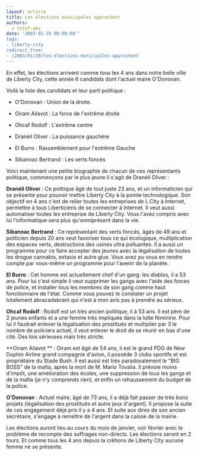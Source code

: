```yaml
---
layout: article
title: Les élections municipales approchent
authors:
  - titof-abs
date: '2003-01-29 00:00:00''
tags:
- liberty-city
redirect_from:
- /2003/01/28/les-elections-municipales-approchent
---
```


En effet, les élections arrivent comme tous les 4 ans dans notre belle ville de Liberty City, cette année 6 candidats dont l'actuel maire O'Donovan.

Voilà la liste des candidats et leur parti politique :

- O'Donovan : Union de la droite.

- Oiram Ailavot : La force de l'extrême droite

- Ohcaf Rodolf : L'extrême centre

- Dranéil Oliver : La puissance gauchère

- El Burro : Rassemblement pour l'extrême Gauche

- Sibannac Bertrand : Les verts foncés

Voici maintenant une petite biographie de chacun de ces représentants politique, commençons par le plus jeune il s'agit de Dranéil Oliver :

**Dranéil Oliver** : Ce politique âgé de tout juste 23 ans, et un informaticien qui se présente pour pouvoir mettre Liberty City à la pointe technologique. Son objectif en 4 ans c'est de relier toutes les entreprises de L.City à Internet, permettre à tous Liberticiens de se connecter à Internet. Il veut aussi automatiser toutes les entreprise de Liberty City. Vous l'avez compris avec lui l'informatique sera plus qu'omniprésent dans la vie.

**Sibannac Bertrand** : Ce représentant des verts foncés, âgés de 49 ans et politicien depuis 20 ans veut favoriser tous ce qui écologique, multiplication des espaces verts, destructions des usines ultra polluantes. Il a aussi un programme pour ce faire accepter des jeunes avec la légalisation de toutes les drogue cannabis, extasie et autre glue. Vous avez pu vous en rendre compte par vous-même un programme pour l'avenir de la planète.

**El Burro** : Cet homme est actuellement chef d'un gang: les diablos, il a 53 ans. Pour lui c'est simple il veut supprimer les gangs avec l'aide des forces de police, et installer tous les membres de son gang comme haut fonctionnaire de l'état. Comme vous pouvez le constater un projet totalement abracadabrant qui n'est à mon avis pas à prendre au sérieux.

**Ohcaf Rodolf** : Rodolf est un très ancien politique, il à 53 ans. Il est père de 2 jeunes enfants et a une femme très impliquée dans la lutte féminine. Pour lui il faudrait enlever la légalisation des prostitués et multiplier par 3 le nombre de policiers actuel, il veut enlever le droit de se réunir en bas d'une cité. Des lois sérieuses mais très stricte.

\*\*Oiram Ailavot \*\* : Oiram est âgé de 54 ans, il est le grand PDG de New Dophin Airline grand compagnie d'avion, il possède 3 clubs sportifs et est propriétaire du Stade Bush. Il est aussi est très paradoxalement le "BIG BOSS" de la mafia, après la mort de M. Mario Tovalia. Il prévoie moins d'impôt, une amélioration des écoles, une suppression de tous les gangs et de la mafia (je n'y comprends rien), et enfin un rehaussement du budget de la police.

**O'Donovan** : Actuel maire, âgé de 73 ans, il a déjà fait passer de très bons projets (légalisation des prostitués et autre jeux d'argent). Il propose la suite de ces engagement déjà pris il y a 4 ans. Et suite aux dires de son ancien secrétaire, s'engage à remettre de l'argent dans la caisse de la mairie.

Les élections auront lieu au cours du mois de janvier, voir février avec le problème de recompte des suffrages non-directs. Les élections seront en 2 tours. Et comme tous les 4 ans depuis la crêtions de Liberty City aucune femme ne se présente.
